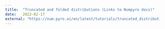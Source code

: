 ```yaml
---
title:  "Truncated and folded distributions (Links to Numpyro docs)"
date:   2022-02-17
external: "https://num.pyro.ai/en/latest/tutorials/truncated_distributions.html"
---
```

